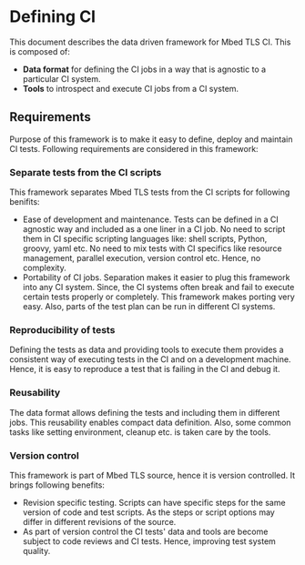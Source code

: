 # Defining CI
This document describes the data driven framework for Mbed TLS CI. This is composed of:

- **Data format** for defining the CI jobs in a way that is agnostic to a particular CI system.
- **Tools** to introspect and execute CI jobs from a CI system. 

## Requirements
Purpose of this framework is to make it easy to define, deploy and maintain CI tests. Following requirements are considered in this framework:

### Separate tests from the CI scripts
This framework separates Mbed TLS tests from the CI scripts for following benifits:
- Ease of development and maintenance. Tests can be defined in a CI agnostic way and included as a one liner in a CI job. No need to script them in CI specific scripting languages like: shell scripts, Python, groovy, yaml etc. No need to mix tests with CI specifics like resource management, parallel execution, version control etc. Hence, no complexity.
- Portability of CI jobs. Separation makes it easier to plug this framework into any CI system. Since, the CI systems often break and fail to execute certain tests properly or completely. This framework makes porting very easy. Also, parts of the test plan can be run in different CI systems.

### Reproducibility of tests
Defining the tests as data and providing tools to execute them provides a consistent way of executing tests in the CI and on a development machine. Hence, it is easy to reproduce a test that is failing in the CI and debug it.

### Reusability
The data format allows defining the tests and including them in different jobs. This reusability enables compact data definition. Also, some common tasks like setting environment, cleanup etc. is taken care by the tools.

### Version control
This framework is part of Mbed TLS source, hence it is version controlled. It brings following benefits:
- Revision specific testing. Scripts can have specific steps for the same version of code and test scripts. As the steps or script options may differ in different revisions of the source. 
- As part of version control the CI tests' data and tools are become subject to code reviews and CI tests. Hence, improving test system quality.


